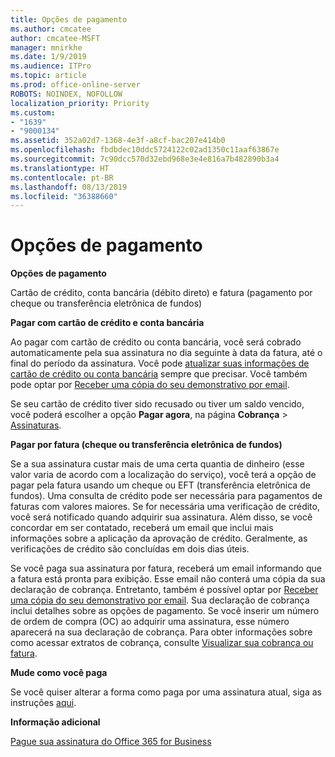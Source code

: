 ```yaml
---
title: Opções de pagamento
ms.author: cmcatee
author: cmcatee-MSFT
manager: mnirkhe
ms.date: 1/9/2019
ms.audience: ITPro
ms.topic: article
ms.prod: office-online-server
ROBOTS: NOINDEX, NOFOLLOW
localization_priority: Priority
ms.custom:
- "1639"
- "9000134"
ms.assetid: 352a02d7-1368-4e3f-a8cf-bac207e414b0
ms.openlocfilehash: fbdbdec10ddc5724122c02ad1350c11aaf63867e
ms.sourcegitcommit: 7c90dcc570d32ebd968e3e4e816a7b482890b3a4
ms.translationtype: HT
ms.contentlocale: pt-BR
ms.lasthandoff: 08/13/2019
ms.locfileid: "36388660"
---
```

# <a name="payment-options"></a>Opções de pagamento

**Opções de pagamento**
  
Cartão de crédito, conta bancária (débito direto) e fatura (pagamento por cheque ou transferência eletrônica de fundos)
  
**Pagar com cartão de crédito e conta bancária**
  
Ao pagar com cartão de crédito ou conta bancária, você será cobrado automaticamente pela sua assinatura no dia seguinte à data da fatura, até o final do período da assinatura. Você pode [atualizar suas informações de cartão de crédito ou conta bancária](https://docs.microsoft.com/office365/admin/subscriptions-and-billing/add-update-or-remove-credit-card-or-bank-account) sempre que precisar. Você também pode optar por [Receber uma cópia do seu demonstrativo por email](https://docs.microsoft.com/office365/admin/subscriptions-and-billing/pay-for-your-subscription#receive-a-copy-of-your-billing-statement-in-email).
  
Se seu cartão de crédito tiver sido recusado ou tiver um saldo vencido, você poderá escolher a opção **Pagar agora**, na página **Cobrança** \> [Assinaturas](https://portal.office.com/adminportal/home#/subscriptions).
  
**Pagar por fatura (cheque ou transferência eletrônica de fundos)**
  
Se a sua assinatura custar mais de uma certa quantia de dinheiro (esse valor varia de acordo com a localização do serviço), você terá a opção de pagar pela fatura usando um cheque ou EFT (transferência eletrônica de fundos). Uma consulta de crédito pode ser necessária para pagamentos de faturas com valores maiores. Se for necessária uma verificação de crédito, você será notificado quando adquirir sua assinatura. Além disso, se você concordar em ser contatado, receberá um email que inclui mais informações sobre a aplicação da aprovação de crédito. Geralmente, as verificações de crédito são concluídas em dois dias úteis.
  
Se você paga sua assinatura por fatura, receberá um email informando que a fatura está pronta para exibição. Esse email não conterá uma cópia da sua declaração de cobrança. Entretanto, também é possível optar por [Receber uma cópia do seu demonstrativo por email](https://docs.microsoft.com/office365/admin/subscriptions-and-billing/pay-for-your-subscription#receive-a-copy-of-your-billing-statement-in-email). Sua declaração de cobrança inclui detalhes sobre as opções de pagamento. Se você inserir um número de ordem de compra (OC) ao adquirir uma assinatura, esse número aparecerá na sua declaração de cobrança. Para obter informações sobre como acessar extratos de cobrança, consulte [Visualizar sua cobrança ou fatura](https://docs.microsoft.com/office365/admin/subscriptions-and-billing/view-your-bill-or-invoice).
  
**Mude como você paga**
  
Se você quiser alterar a forma como paga por uma assinatura atual, siga as instruções [aqui](https://docs.microsoft.com/office365/admin/subscriptions-and-billing/change-payment-method).
  
**Informação adicional**
  
[Pague sua assinatura do Office 365 for Business](https://docs.microsoft.com/office365/admin/subscriptions-and-billing/pay-for-your-subscription)